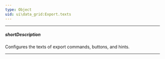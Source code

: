 ```yaml
---
type: Object
uid: ui\data_grid:Export.texts
---
```

---
##### shortDescription
Configures the texts of export commands, buttons, and hints.

---
